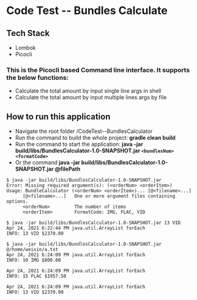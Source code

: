 # Code Test -- Bundles Calculate
## Tech Stack
* Lombok
* Picocli

### This is the Picocli based Command line interface. It supports the below functions:

* Calculate the total amount by input single line args in shell
* Calculate the total amount by input multiple lines args by file

## How to run this application

* Navigate the root folder /CodeTest--BundlesCalculator
* Run the command to build the whole project: **gradle clean build**
* Run the command to start the application: **java -jar build/libs/BundlesCalculator-1.0-SNAPSHOT.jar `<bundlesNum> <formatCode>`**
* Or the command **java -jar build/libs/BundlesCalculator-1.0-SNAPSHOT.jar @filePath**
```console
$ java -jar build/libs/BundlesCalculator-1.0-SNAPSHOT.jar
Error: Missing required argument(s): (<orderNum> <orderItem>)
Usage: BundleCalculator (<orderNum> <orderItem>)... [@<filename>...]
      [@<filename>...]   One or more argument files containing options.
      <orderNum>         The number of items
      <orderItem>        FormatCode: IMG, FLAC, VID
```

```console
$ java -jar build/libs/BundlesCalculator-1.0-SNAPSHOT.jar 13 VID
Apr 24, 2021 6:22:44 PM java.util.ArrayList forEach
INFO: 13 VID $2370.00
```

```console
$ java -jar build/libs/BundlesCalculator-1.0-SNAPSHOT.jar @/home/weixin/a.txt
Apr 24, 2021 6:24:09 PM java.util.ArrayList forEach
INFO: 10 IMG $800.00

Apr 24, 2021 6:24:09 PM java.util.ArrayList forEach
INFO: 15 FLAC $1957.50

Apr 24, 2021 6:24:09 PM java.util.ArrayList forEach
INFO: 13 VID $2370.00
```
